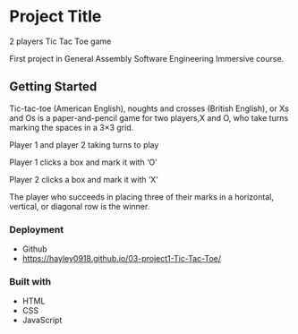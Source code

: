 # Project Title

2 players Tic Tac Toe game

First project in General Assembly Software Engineering Immersive course.

## Getting Started

Tic-tac-toe (American English), noughts and crosses (British English), or Xs and Os is a paper-and-pencil game for two players,X and O, who take turns marking the spaces in a 3×3 grid.

Player 1 and player 2 taking turns to play

Player 1 clicks a box and mark it with ‘O’

Player 2 clicks a box and mark it with ‘X’

The player who succeeds in placing three of their marks in a horizontal, vertical, or diagonal row is the winner.


### Deployment

- Github
- https://hayley0918.github.io/03-project1-Tic-Tac-Toe/

### Built with

- HTML
- CSS
- JavaScript

